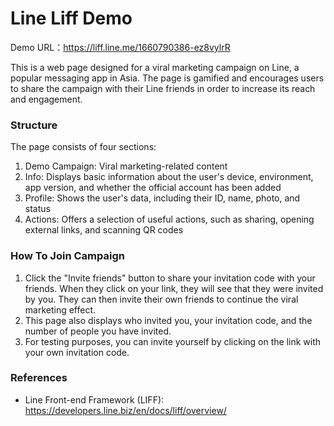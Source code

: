 # Line Liff Demo

Demo URL：https://liff.line.me/1660790386-ez8vylrR

This is a web page designed for a viral marketing campaign on Line, a popular messaging app in Asia. The page is gamified and encourages users to share the campaign with their Line friends in order to increase its reach and engagement.

### Structure

The page consists of four sections:

1. Demo Campaign: Viral marketing-related content
2. Info: Displays basic information about the user's device, environment, app version, and whether the official account has been added
3. Profile: Shows the user's data, including their ID, name, photo, and status
4. Actions: Offers a selection of useful actions, such as sharing, opening external links, and scanning QR codes

### How To Join Campaign

1. Click the "Invite friends" button to share your invitation code with your friends. When they click on your link, they will see that they were invited by you. They can then invite their own friends to continue the viral marketing effect.
2. This page also displays who invited you, your invitation code, and the number of people you have invited.
3. For testing purposes, you can invite yourself by clicking on the link with your own invitation code.

### References

- Line Front-end Framework (LIFF): https://developers.line.biz/en/docs/liff/overview/
